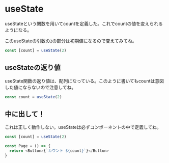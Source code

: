 # useState

useStateという関数を用いてcountを定義した。これでcountの値を変えられるようになる。

このuseStateの引数の`2`の部分は初期値になるので変えてみてね。

```typescript
const [count] = useState(2)
```

## useStateの返り値

useState関数の返り値は、配列になっている。このように書いてもcountは意図した値にならないので注意してね。

```typescript
const count = useState(2)
```

## 中に出して！

これは正しく動作しない。useStateは必ずコンポーネントの中で定義してね。

```typescript
const [count] = useState(2)

const Page = () => {
  return <Button>{`カウント ${count}`}</Button>
}
```
